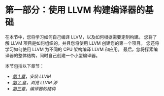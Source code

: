 # 第一部分：使用 LLVM 构建编译器的基础

在本节中，您将学习如何自己编译 LLVM，以及如何根据需要定制构建。 您将了解 LLVM 项目是如何组织的，并且您将使用 LLVM 创建您的第一个项目。 您还将学习如何使用 LLVM 为不同的 CPU 架构编译 LLVM 和应用。 最后，您将探索编译器的整体结构，同时自己创建一个小型编译器。

本节包括以下章节：

*   [*第 1 章*](01.html#_idTextAnchor015)，*安装 LLVM*
*   [*第 2 章*](02.html#_idTextAnchor032)，*浏览 LLVM 源*
*   [*第三章*](03.html#_idTextAnchor048)，*编译器的结构*